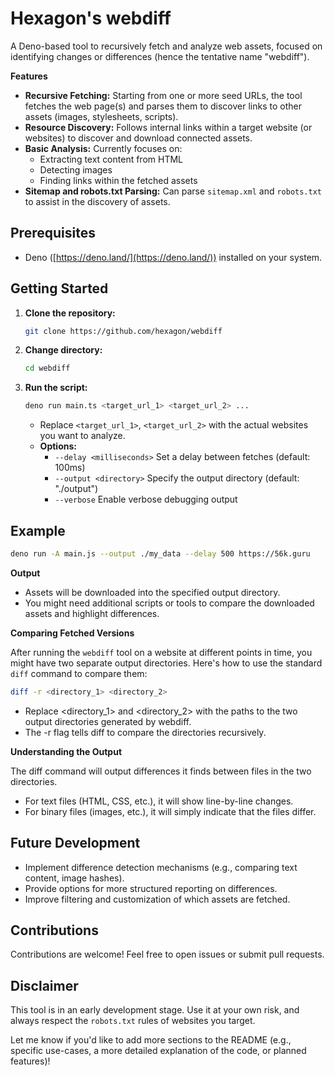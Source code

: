# Hexagon's webdiff 

A Deno-based tool to recursively fetch and analyze web assets, focused on identifying changes or differences (hence the tentative name "webdiff").

**Features**

* **Recursive Fetching:** Starting from one or more seed URLs, the tool fetches the web page(s) and parses them to discover links to other assets (images, stylesheets, scripts).
* **Resource Discovery:**  Follows internal links within a target website (or websites) to discover and download connected assets.
* **Basic Analysis:** Currently focuses on:
    * Extracting text content from HTML
    * Detecting images
    * Finding links within the fetched assets 
* **Sitemap and robots.txt Parsing:** Can parse `sitemap.xml` and `robots.txt` to assist in the discovery of assets.

## Prerequisites

* Deno ([https://deno.land/](https://deno.land/)) installed on your system.

## Getting Started

1. **Clone the repository:**
   ```bash
   git clone https://github.com/hexagon/webdiff 
   ```

2. **Change directory:**
   ```bash
   cd webdiff
   ```

3. **Run the script:**
   ```bash
   deno run main.ts <target_url_1> <target_url_2> ... 
   ```
   * Replace `<target_url_1>`, `<target_url_2>` with the actual websites you want to analyze.
   * **Options:**
     * `--delay <milliseconds>`  Set a delay between fetches (default: 100ms)
     * `--output <directory>`  Specify the output directory (default: "./output")
     * `--verbose`   Enable verbose debugging output

## Example

```bash
deno run -A main.js --output ./my_data --delay 500 https://56k.guru 
```

**Output**

* Assets will be downloaded into the specified output directory. 
* You might need additional scripts or tools to compare the downloaded assets and highlight differences.


**Comparing Fetched Versions**

After running the `webdiff` tool on a website at different points in time, you might have two separate output directories. Here's how to use the standard `diff` command to compare them:

```bash
diff -r <directory_1> <directory_2> 
```

* Replace <directory_1> and <directory_2> with the paths to the two output directories generated by webdiff.
* The -r flag tells diff to compare the directories recursively.

**Understanding the Output**

The diff command will output differences it finds between files in the two directories.

* For text files (HTML, CSS, etc.), it will show line-by-line changes.
* For binary files (images, etc.), it will simply indicate that the files differ.

## Future Development

* Implement difference detection mechanisms (e.g., comparing text content, image hashes).
* Provide options for more structured reporting on differences.
* Improve filtering and customization of which assets are fetched.

## Contributions

Contributions are welcome! Feel free to open issues or submit pull requests.

## Disclaimer

This tool is in an early development stage. Use it at your own risk, and always respect the `robots.txt` rules of websites you target.

Let me know if you'd like to add more sections to the README (e.g., specific use-cases, a more detailed explanation of the code, or planned features)! 
